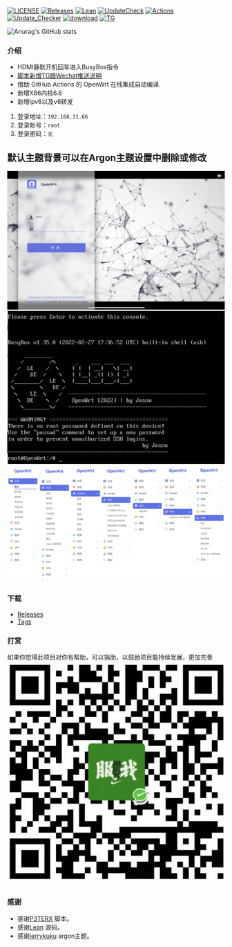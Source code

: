 [![LICENSE](https://img.shields.io/github/license/mashape/apistatus.svg?style=flat-square&label=LICENSE)](https://github.com/Jason6111/Openwrt_Beta/blob/main/LICENSE)
[![Releases](https://img.shields.io/badge/support-X86-blue?style=flat&logo=rss)](https://github.com/Jason6111/Openwrt_Beta/releases)
[![Lean](https://img.shields.io/badge/SourceCode-Lean-green?style=flat&logo=GitHub)](https://github.com/coolsnowwolf/lede)
[![UpdateCheck](https://img.shields.io/badge/Automatic-UpdateCheck-blueviolet?style=flat&logo=apacheflink)](https://github.com/Jason6111/Openwrt_Beta/actions)
[![Actions](https://img.shields.io/badge/GithubAction-Actions-important?style=flat&logo=GitHubActions)](https://github.com/Jason6111/Openwrt_Beta/actions)
[![Update_Checker](https://github.com/Jason6111/Openwrt_Beta/actions/workflows/Update_Checker.yml/badge.svg)](https://github.com/Jason6111/Openwrt_Beta/tags)
[![download](https://img.shields.io/github/downloads/Jason6111/Openwrt_Beta/total)](https://github.com/Jason6111/Openwrt_Beta/releases)
[![TG](https://img.shields.io/badge/Contact-telegram-blue)](https://t.me/jason61)  

![Anurag's GitHub stats](https://github-readme-stats.vercel.app/api?username=Jason6111&bg_color=30,e96443,904e95&title_color=fff&text_color=fff)

### 介绍 
- HDMI静默开机回车进入BusyBox指令
- [脚本新增TG跟Wechat推送说明](other/bot.md)
- 借助 GitHub Actions 的 OpenWrt 在线集成自动编译.
- 新增X86内核6.6
- 新增ipv6以及v6转发
1. 登录地址：`192.168.31.66`
2. 登录帐号：`root`
3. 登录密码：`无`  
## 默认主题背景可以在Argon主题设置中删除或修改
![image](other/ZT.jpg) 
![image](other/JM.jpg)
![image](other/function.png)
  
### 下载
- [Releases](https://github.com/Jason6111/Openwrt_Beta/releases)
- [Tags](https://github.com/Jason6111/Openwrt_Beta/tags)  

### 打赏 
如果你觉得此项目对你有帮助，可以捐助，以鼓励项目能持续发展，更加完善  
![image](other/ds.jpg)  

### 感谢
- 感谢[P3TERX](https://github.com/P3TERX/Actions-OpenWrt) 脚本。  
- 感谢[Lean](https://github.com/coolsnowwolf/lede) 源码。  
- 感谢[jerrykuku](https://github.com/jerrykuku) argon主题。 
